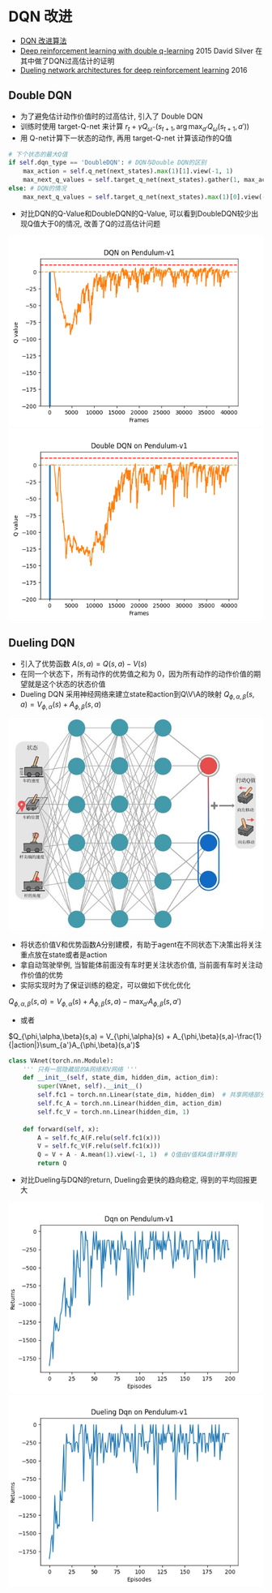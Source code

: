 # DQN 改进

* [DQN 改进算法](https://hrl.boyuai.com/chapter/2/dqn%E6%94%B9%E8%BF%9B%E7%AE%97%E6%B3%95)
* [Deep reinforcement learning with double q-learning](https://arxiv.org/pdf/1509.06461) 2015 David Silver 在其中做了DQN过高估计的证明
* [Dueling network architectures for deep reinforcement learning](https://arxiv.org/pdf/1511.06581) 2016

## Double DQN
* 为了避免估计动作价值时的过高估计, 引入了 Double DQN
* 训练时使用 target-Q-net 来计算 $r_t + \gamma Q_{\omega^-}(s_{t+1}, \arg\max_{a'} Q_{\omega}(s_{t+1}, a'))$
* 用 Q-net计算下一状态的动作, 再用 target-Q-net 计算该动作的Q值

```python
# 下个状态的最大Q值
if self.dqn_type == 'DoubleDQN': # DQN与Double DQN的区别
    max_action = self.q_net(next_states).max(1)[1].view(-1, 1)
    max_next_q_values = self.target_q_net(next_states).gather(1, max_action)
else: # DQN的情况
    max_next_q_values = self.target_q_net(next_states).max(1)[0].view(-1, 1)
```

* 对比DQN的Q-Value和DoubleDQN的Q-Value, 可以看到DoubleDQN较少出现Q值大于0的情况, 改善了Q的过高估计问题

![dqn-q-value](result/dqn-q-value.png)
![double-dqn-q-value](result/double-dqn-q-value.png)

## Dueling DQN
* 引入了优势函数 $A(s,a) = Q(s,a) -V(s)$
* 在同一个状态下，所有动作的优势值之和为 0，因为所有动作的动作价值的期望就是这个状态的状态价值
* Dueling DQN 采用神经网络来建立state和action到Q\V\A的映射 $Q_{\phi,\alpha,\beta}(s,a) = V_{\phi,\alpha}(s) + A_{\phi,\beta}(s,a)$

![dueling](img/dueling-dqn.png)

* 将状态价值V和优势函数A分别建模，有助于agent在不同状态下决策出将关注重点放在state或者是action
* 拿自动驾驶举例, 当智能体前面没有车时更关注状态价值, 当前面有车时关注动作价值的优势
* 实际实现时为了保证训练的稳定，可以做如下优化优化

$Q_{\phi,\alpha,\beta}(s,a)  = V_{\phi,\alpha}(s) + A_{\phi,\beta}(s,a)-\max_{a'}A_{\phi,\beta}(s,a')$

* 或者

$Q_{\phi,\alpha,\beta}(s,a)  = V_{\phi,\alpha}(s) + A_{\phi,\beta}(s,a)-\frac{1}{|action|}\sum_{a'}A_{\phi,\beta}(s,a')$

```python
class VAnet(torch.nn.Module):
    ''' 只有一层隐藏层的A网络和V网络 '''
    def __init__(self, state_dim, hidden_dim, action_dim):
        super(VAnet, self).__init__()
        self.fc1 = torch.nn.Linear(state_dim, hidden_dim)  # 共享网络部分
        self.fc_A = torch.nn.Linear(hidden_dim, action_dim)
        self.fc_V = torch.nn.Linear(hidden_dim, 1)

    def forward(self, x):
        A = self.fc_A(F.relu(self.fc1(x)))
        V = self.fc_V(F.relu(self.fc1(x)))
        Q = V + A - A.mean(1).view(-1, 1)  # Q值由V值和A值计算得到
        return Q
```

* 对比Dueling与DQN的return, Dueling会更快的趋向稳定, 得到的平均回报更大

![dqn-return](result/dqn-return.png)
![dueling-dqn-return](result/dueling-dqn-return.png)

